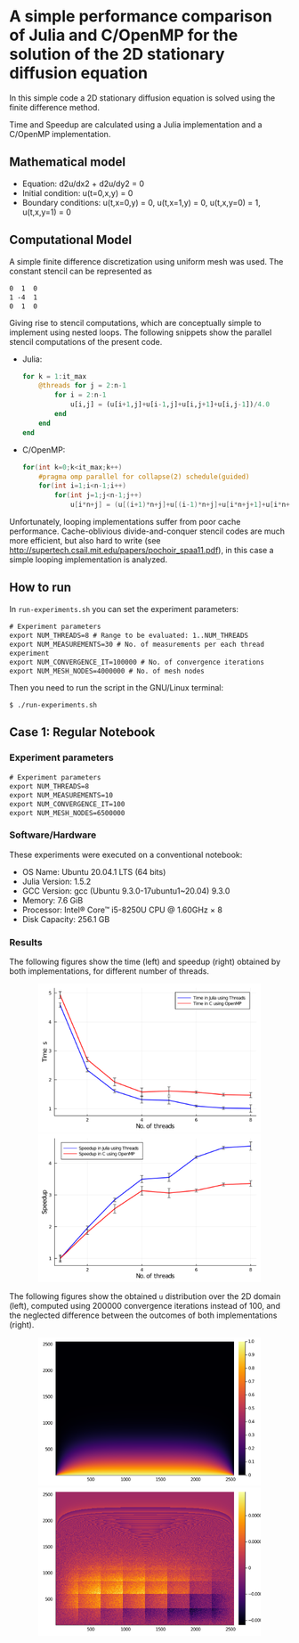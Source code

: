# A simple performance comparison of Julia and C/OpenMP for the solution of the 2D stationary diffusion equation

In this simple code a 2D stationary diffusion equation is solved using the finite difference method.

Time and Speedup are calculated using a Julia implementation and a C/OpenMP implementation.

## Mathematical model

- Equation: d2u/dx2 + d2u/dy2 = 0
- Initial condition: u(t=0,x,y) = 0
- Boundary conditions: u(t,x=0,y) = 0, u(t,x=1,y) = 0, u(t,x,y=0) = 1, u(t,x,y=1) = 0

## Computational Model

A simple finite difference discretization using uniform mesh was used. The constant stencil can be represented as
```
0  1  0
1 -4  1
0  1  0
```

Giving rise to stencil computations, which are conceptually simple to implement using nested loops. The following snippets show the parallel stencil computations of the present code.

- Julia:

  ```julia
  for k = 1:it_max
      @threads for j = 2:n-1
          for i = 2:n-1
              u[i,j] = (u[i+1,j]+u[i-1,j]+u[i,j+1]+u[i,j-1])/4.0
          end
      end
  end
  ```
  
- C/OpenMP:

  ```c
  for(int k=0;k<it_max;k++)
      #pragma omp parallel for collapse(2) schedule(guided)
      for(int i=1;i<n-1;i++)
          for(int j=1;j<n-1;j++)         
              u[i*n+j] = (u[(i+1)*n+j]+u[(i-1)*n+j]+u[i*n+j+1]+u[i*n+j-1])/4.0;
  ```

Unfortunately, looping implementations suffer from poor cache performance. Cache-oblivious divide-and-conquer stencil codes are much more efficient, but also hard to write (see http://supertech.csail.mit.edu/papers/pochoir_spaa11.pdf), in this case a simple looping implementation is analyzed.

## How to run

In ``run-experiments.sh`` you can set the experiment parameters:

```shell
# Experiment parameters
export NUM_THREADS=8 # Range to be evaluated: 1..NUM_THREADS
export NUM_MEASUREMENTS=30 # No. of measurements per each thread experiment
export NUM_CONVERGENCE_IT=100000 # No. of convergence iterations
export NUM_MESH_NODES=4000000 # No. of mesh nodes
```

Then you need to run the script in the GNU/Linux terminal:

```shell
$ ./run-experiments.sh
```

## Case 1: Regular Notebook

### Experiment parameters

```shell
# Experiment parameters
export NUM_THREADS=8
export NUM_MEASUREMENTS=10
export NUM_CONVERGENCE_IT=100
export NUM_MESH_NODES=6500000
```

### Software/Hardware

These experiments were executed on a conventional notebook:
  - OS Name: Ubuntu 20.04.1 LTS (64 bits)
  - Julia Version: 1.5.2
  - GCC Version: gcc (Ubuntu 9.3.0-17ubuntu1~20.04) 9.3.0
  - Memory: 7.6 GiB
  - Processor: Intel® Core™ i5-8250U CPU @ 1.60GHz × 8 
  - Disk Capacity: 256.1 GB

### Results

The following figures show the time (left) and speedup (right) obtained by both implementations, for different number of threads.
<p align="center">
<img aling="center" src="diffusion_parallel_julia-vs-c_time.svg" alt="diffusion_parallel_julia-vs-c_time" width="400"/>
<img aling="center" src="diffusion_parallel_julia-vs-c_speedup.svg" alt="diffusion_parallel_julia-vs-c_speedup" width="400"/>
</p>

The following figures show the obtained ``u`` distribution over the 2D domain (left), computed using 200000 convergence iterations instead of 100, and the neglected difference between the outcomes of both implementations (right).

<p align="center">
<img aling="center" src="heatmap-julia.png" alt="heatmap-julia" width="400"/>
<img aling="center" src="heatmap-diff.png" alt="heatmap-diff" width="400"/>
</p>

